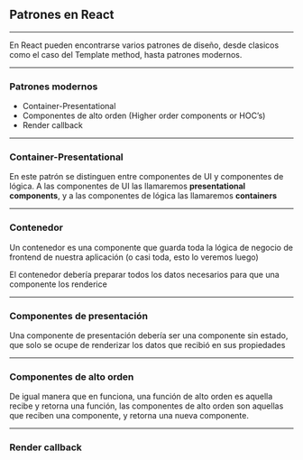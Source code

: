 ## Patrones en React

----

En React pueden encontrarse varios patrones de diseño, desde clasicos como el caso del Template method,
hasta patrones modernos.

----

### Patrones modernos

- Container-Presentational
- Componentes de alto orden (Higher order components or HOC’s)
- Render callback

----

### Container-Presentational

En este patrón se distinguen entre componentes de UI y componentes de lógica.
A las componentes de UI las llamaremos **presentational components**, y a las componentes de lógica las llamaremos **containers**

----

### Contenedor

Un contenedor es una componente que guarda toda la lógica de negocio de frontend de nuestra aplicación
(o casi toda, esto lo veremos luego)

El contenedor debería preparar todos los datos necesarios para que una componente los renderice

----

### Componentes de presentación

Una componente de presentación debería ser una componente sin estado, que solo se ocupe de renderizar los datos
que recibió en sus propiedades

----

### Componentes de alto orden

De igual manera que en funciona, una función de alto orden es aquella recibe y retorna una función,
las componentes de alto orden son aquellas que reciben una componente, y retorna una nueva componente.

----

### Render callback